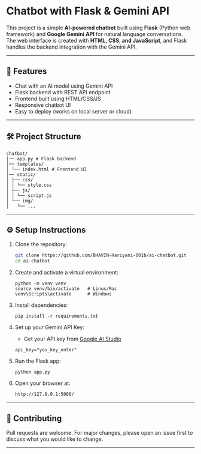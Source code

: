 # Chatbot with Flask & Gemini API

This project is a simple **AI-powered chatbot** built using **Flask** (Python web framework) and **Google Gemini API** for natural language conversations.  
The web interface is created with **HTML, CSS, and JavaScript**, and Flask handles the backend integration with the Gemini API.

---

## 🚀 Features
- Chat with an AI model using Gemini API  
- Flask backend with REST API endpoint  
- Frontend built using HTML/CSS/JS  
- Responsive chatbot UI  
- Easy to deploy (works on local server or cloud)

---

## 🛠 Project Structure
```
chatbot/
│── app.py # Flask backend
│── templates/
│ └── index.html # Frontend UI
│── static/
│ ├── css/
│ │ └── style.css
│ ├── js/
│ │ └── script.js
│ └── img/
│   └── ...
```


---

## ⚙️ Setup Instructions

1. Clone the repository:
    ```bash
   git clone https://github.com/BHAVIN-Hariyani-001b/ai-chatbot.git
   cd ai-chatbot
    ```
2. Create and activate a virtual environment:
    ```
    python -m venv venv
    source venv/bin/activate   # Linux/Mac
    venv\Scripts\activate      # Windows
    ```
3. Install dependencies:
    ```
    pip install -r requirements.txt
    ```

4. Set up your Gemini API Key:

    - Get your API key from [Google AI Studio](https://aistudio.google.com/)
    ```
    api_key="you_key_enter"
    ```
5. Run the Flask app:
    ```
    python app.py
    ```
6. Open your browser at:
    ```
    http://127.0.0.1:5000/
    ```
---
## 🤝 Contributing

Pull requests are welcome. For major changes, please open an issue first to discuss what you would like to change.

---


